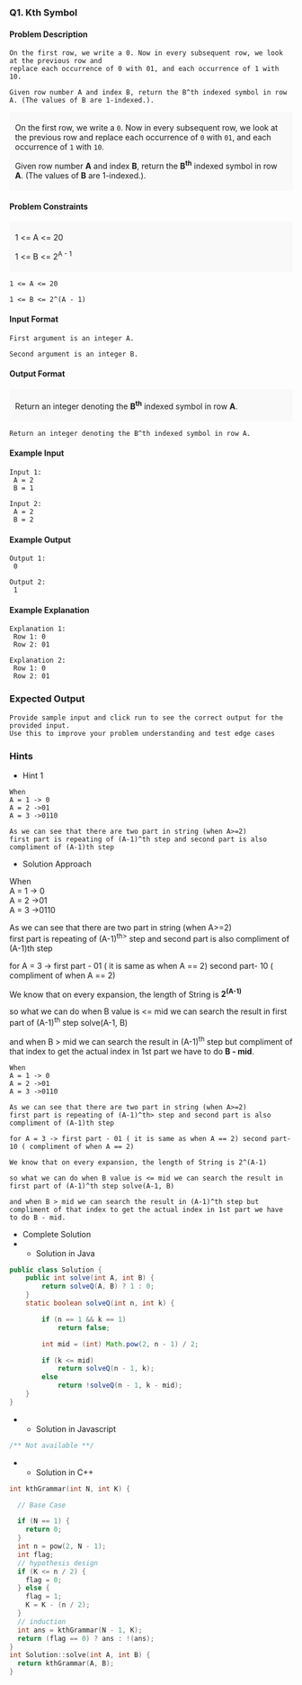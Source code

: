 ### Q1. Kth Symbol
#### Problem Description
```text
On the first row, we write a 0. Now in every subsequent row, we look at the previous row and 
replace each occurrence of 0 with 01, and each occurrence of 1 with 10.

Given row number A and index B, return the B^th indexed symbol in row A. (The values of B are 1-indexed.).
```
<div id="problem_description_markdown_content_value" style="background-color: 
#f9f9f9; padding: 5px 10px; "><p>On the first row, we write a <code>0</code>. 
Now in every subsequent row, we look at the previous row and replace each occurrence of <code>0</code> 
with <code>01</code>, and each occurrence of <code>1</code> with <code>10</code>.</p>
<p>Given row number <strong>A</strong> and index <strong>B</strong>, return the 
<strong>B<sup>th</sup></strong> indexed symbol in row <strong>A</strong>. 
(The values of <strong>B</strong> are 1-indexed.).</p>
</div>

#### Problem Constraints

<div id="problem_constraints_markdown_content_value" 
style="background-color: #f9f9f9; padding: 5px 10px; "><p>1 &lt;= A &lt;= 20</p>
<p>1 &lt;= B &lt;= 2<sup>A - 1</sup></p>
</div>

```text
1 <= A <= 20

1 <= B <= 2^(A - 1)
```
#### Input Format
```text
First argument is an integer A.

Second argument is an integer B.
```
#### Output Format

<div id="output_format_markdown_content_value" style="background-color: 
#f9f9f9; padding: 5px 10px; "><p>Return an integer denoting the <strong>B<sup>th</sup></strong> 
indexed symbol in row <strong>A</strong>.</p>
</div>

```text
Return an integer denoting the B^th indexed symbol in row A.
```
#### Example Input
```text
Input 1:
 A = 2
 B = 1

Input 2:
 A = 2
 B = 2
```
#### Example Output
```text
Output 1:
 0

Output 2:
 1
```
#### Example Explanation
```text
Explanation 1:
 Row 1: 0
 Row 2: 01

Explanation 2:
 Row 1: 0
 Row 2: 01
```
### Expected Output
```text
Provide sample input and click run to see the correct output for the provided input. 
Use this to improve your problem understanding and test edge cases
```

### Hints
* Hint 1
```text
When
A = 1 -> 0
A = 2 ->01
A = 3 ->0110

As we can see that there are two part in string (when A>=2)
first part is repeating of (A-1)^th step and second part is also compliment of (A-1)th step
```
* Solution Approach

<div class="html-content__container cr-p-hint-modal__content">
<p>When<br>
A = 1 -&gt; 0<br>
A = 2 -&gt;01<br>
A = 3 -&gt;0110</p>
<p>As we can see that there are two part in string (when A&gt;=2)<br>
first part is repeating of (A-1)<sup>th&gt;</sup> step and second part is also compliment of (A-1)th step</p>
<p>for A = 3 -&gt; first part - 01 ( it is same as when A == 2) second part- 10 ( compliment of when A == 2)</p>
<p>We know that on every expansion, the length of String is <strong>2<sup>(A-1)</sup></strong></p>
<p>so what we can do when B value is &lt;= mid we can search the result in first part of (A-1)<sup>th</sup> step solve(A-1, B)</p>
<p>and when B &gt; mid we can search the result in (A-1)<sup>th</sup> step but compliment of that index to get 
the actual index in 1st part we have to do <strong>B - mid</strong>.</p>
</div>

```text
When
A = 1 -> 0
A = 2 ->01
A = 3 ->0110

As we can see that there are two part in string (when A>=2)
first part is repeating of (A-1)^th> step and second part is also compliment of (A-1)th step

for A = 3 -> first part - 01 ( it is same as when A == 2) second part- 10 ( compliment of when A == 2)

We know that on every expansion, the length of String is 2^(A-1)

so what we can do when B value is <= mid we can search the result in first part of (A-1)^th step solve(A-1, B)

and when B > mid we can search the result in (A-1)^th step but compliment of that index to get the actual index in 1st part we have to do B - mid.
```
* Complete Solution
* * Solution in Java
```java
public class Solution {
    public int solve(int A, int B) {
        return solveQ(A, B) ? 1 : 0;
    }
    static boolean solveQ(int n, int k) {

        if (n == 1 && k == 1)
            return false;

        int mid = (int) Math.pow(2, n - 1) / 2;

        if (k <= mid)
            return solveQ(n - 1, k);
        else
            return !solveQ(n - 1, k - mid);
    }
}
```
* * Solution in Javascript
```javascript
/** Not available **/
```
* * Solution in C++
```cpp
int kthGrammar(int N, int K) {

  // Base Case

  if (N == 1) {
    return 0;
  }
  int n = pow(2, N - 1);
  int flag;
  // hypothesis design
  if (K <= n / 2) {
    flag = 0;
  } else {
    flag = 1;
    K = K - (n / 2);
  }
  // induction
  int ans = kthGrammar(N - 1, K);
  return (flag == 0) ? ans : !(ans);
}
int Solution::solve(int A, int B) {
  return kthGrammar(A, B);
}
```


